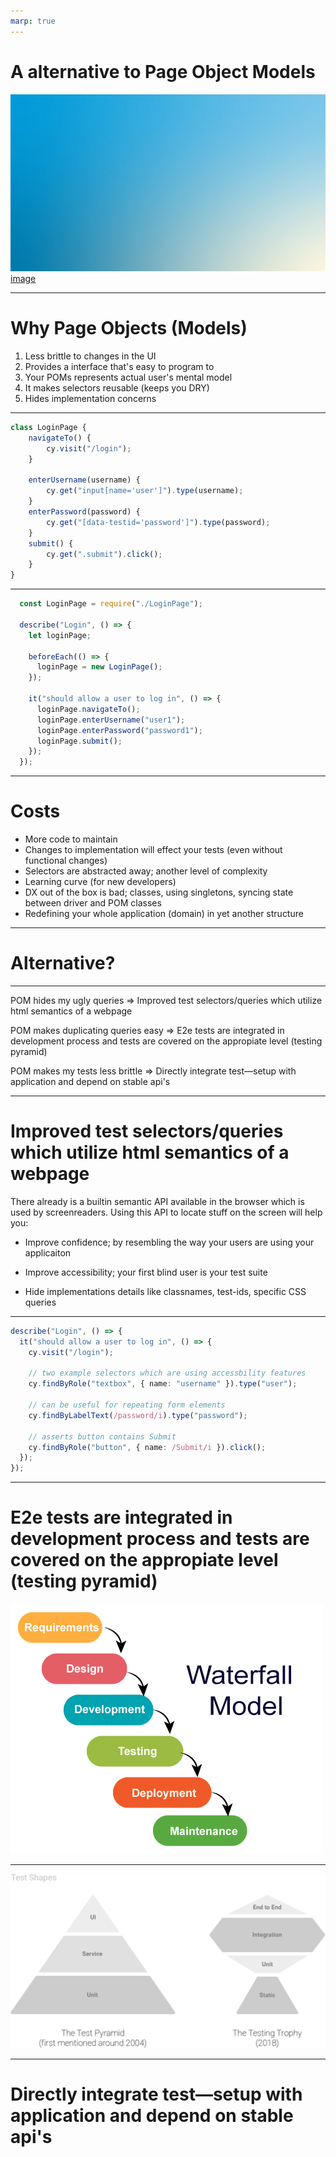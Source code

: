 ```yaml
---
marp: true
---
```


# A alternative to Page Object Models
![bg opacity](./assets/gradient.jpg)
[image](./assets/change-my-mind.jpg)

---
# Why Page Objects (Models)

1. Less brittle to changes in the UI
2. Provides a interface that's easy to program to
3. Your POMs represents actual user's mental model
4. It makes selectors reusable (keeps you DRY)
5. Hides implementation concerns



---

```js
class LoginPage {
    navigateTo() {
        cy.visit("/login");
    }

    enterUsername(username) {
        cy.get("input[name='user']").type(username); 
    }
    enterPassword(password) {
        cy.get("[data-testid='password']").type(password); 
    }
    submit() {
        cy.get(".submit").click();
    }
}
```

---

```js
  const LoginPage = require("./LoginPage");
  
  describe("Login", () => {
    let loginPage;
  
    beforeEach(() => {
      loginPage = new LoginPage();
    });
  
    it("should allow a user to log in", () => {
      loginPage.navigateTo();
      loginPage.enterUsername("user1");
      loginPage.enterPassword("password1");
      loginPage.submit();
    });
  });
```

---

# Costs
 - More code to maintain
 - Changes to implementation will effect your tests (even without functional changes) 
 - Selectors are abstracted away; another level of complexity
 - Learning curve (for new developers)
 - DX out of the box is bad; classes, using singletons, syncing state between driver and POM classes
 - Redefining your whole application (domain) in yet another structure

---

# Alternative?



---

POM hides my ugly queries
=> Improved test selectors/queries which utilize html semantics of a webpage

POM makes duplicating queries easy
=> E2e tests are integrated in development process and tests are covered on the appropiate level (testing pyramid)

POM makes my tests less brittle
=> Directly integrate test—setup with application and depend on stable api's


---

# Improved test selectors/queries which utilize html semantics of a webpage

There already is a builtin semantic API available in the browser which is used by screenreaders. Using this API to locate stuff on the screen will help you:

- Improve confidence; by resembling the way your users are using your applicaiton

- Improve accessibility; your first blind user is your test suite

- Hide implementations details like classnames, test-ids, specific CSS queries

---

```ts
describe("Login", () => {
  it("should allow a user to log in", () => {
    cy.visit("/login");

    // two example selectors which are using accessbility features
    cy.findByRole("textbox", { name: "username" }).type("user");
    
    // can be useful for repeating form elements
    cy.findByLabelText(/password/i).type("password"); 
    
    // asserts button contains Submit
    cy.findByRole("button", { name: /Submit/i }).click(); 
  });
});
```
---

# E2e tests are integrated in development process and tests are covered on the appropiate level (testing pyramid)
![bg right 90%](./assets/waterfall.png)


---
![bg center 90%](./assets/pyramid.png)

---
# Directly integrate test—setup with application and depend on stable api's

